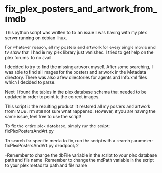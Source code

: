 # fix_plex_posters_and_artwork_from_imdb

This python script was written to fix an issue I was having with my plex server running on debian linux.

For whatever reason, all my posters and artwork for every single movie and tv show that I had in my plex library just vanished. 
I tried to get help on the plex forums, to no avail.

I decided to try to find the missing artwork myself. After some searching, I was able to find all images for the posters and artwork 
in the Metadata directory. There was also a few directories for agents and Info.xml files, which I decided to parse. 

Next, I found the tables in the plex database schema that needed to be updated in order to point to the correct images.

This script is the resulting product. It restored all my posters and artwork from IMDB. I'm still not sure what happened. 
However, if you are having the same issue, feel free to use the script!


To fix the entire plex database, simply run the script: fixPlexPostersAndArt.py

To search for specific media to fix, run the script with a search parameter: fixPlexPostersAndArt.py deadpool\ 2

-Remember to change the dbFile variable in the script to your plex database path and file name
-Remember to change the mdPath variable in the script to your plex metadata path and file name
